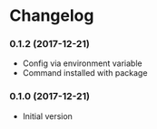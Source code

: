# Changelog

### 0.1.2 (2017-12-21)

- Config via environment variable
- Command installed with package

### 0.1.0 (2017-12-21)

- Initial version 
